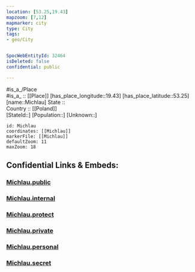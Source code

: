 ```yaml
---
location: [53.25,19.43] 
mapzoom: [7,12] 
mapmarker: city 
type: City
tags:
- geo/City


SpocWebEntityId: 32464
isDeleted: false
confidential: public

---
```

#is_a_/Place  
#is_a_ :: [[Place]] 
[has_place_longitude::19.43] 
[has_place_latitude::53.25] 
[name::Michlau] 
State ::  
Country :: [[Poland]]  
[StateId::] 
[Population::] 
[Unknown::] 


```leaflet
id: Michlau
coordinates: [[Michlau]] 
markerFile: [[Michlau]] 
defaultZoom: 11 
maxZoom: 18
```


## Confidential Links & Embeds: 

### [Michlau.public](/_public/\Earth\Continent\Europe\Europe~East\Poland\Provinces~Poland\Kuyavian-Pomeranian\CityMichlau.public.md) 

### [Michlau.internal](/_internal/\Earth\Continent\Europe\Europe~East\Poland\Provinces~Poland\Kuyavian-Pomeranian\CityMichlau.internal.md) 

### [Michlau.protect](/_protect/\Earth\Continent\Europe\Europe~East\Poland\Provinces~Poland\Kuyavian-Pomeranian\CityMichlau.protect.md) 

### [Michlau.private](/_private/\Earth\Continent\Europe\Europe~East\Poland\Provinces~Poland\Kuyavian-Pomeranian\CityMichlau.private.md) 

### [Michlau.personal](/_personal/\Earth\Continent\Europe\Europe~East\Poland\Provinces~Poland\Kuyavian-Pomeranian\CityMichlau.personal.md) 

### [Michlau.secret](/_secret/\Earth\Continent\Europe\Europe~East\Poland\Provinces~Poland\Kuyavian-Pomeranian\CityMichlau.secret.md)

